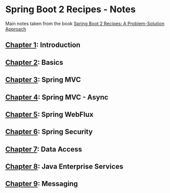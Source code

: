# Spring Boot 2 Recipes - Notes

Main notes taken from the book [Spring Boot 2 Recipes: A Problem-Solution Approach](https://www.amazon.com/Spring-Boot-Recipes-Problem-Solution-Approach/dp/1484239628)

## [Chapter 1](./ch01): Introduction
## [Chapter 2](./ch02): Basics
## [Chapter 3](./ch03): Spring MVC
## [Chapter 4](./ch04): Spring MVC - Async
## [Chapter 5](./ch05): Spring WebFlux
## [Chapter 6](./ch06): Spring Security
## [Chapter 7](./ch07): Data Access
## [Chapter 8](./ch08): Java Enterprise Services
## [Chapter 9](./ch09): Messaging
